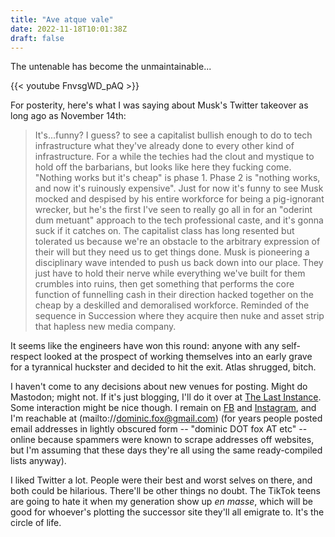 ```yaml
---
title: "Ave atque vale"
date: 2022-11-18T10:01:38Z
draft: false
---
```

The untenable has become the unmaintainable...

{{< youtube FnvsgWD_pAQ >}}

For posterity, here's what I was saying about Musk's Twitter takeover as long ago as November 14th:

> It's...funny? I guess? to see a capitalist bullish enough to do to tech infrastructure what they've already done to every other kind of infrastructure. For a while the techies had the clout and mystique to hold off the barbarians, but looks like here they fucking come.
> "Nothing works but it's cheap" is phase 1. Phase 2 is "nothing works, and now it's ruinously expensive".
> Just for now it's funny to see Musk mocked and despised by his entire workforce for being a pig-ignorant wrecker, but he's the first I've seen to really go all in for an "oderint dum metuant" approach to the tech professional caste, and it's gonna suck if it catches on.
> The capitalist class has long resented but tolerated us because we're an obstacle to the arbitrary expression of their will but they need us to get things done. Musk is pioneering a disciplinary wave intended to push us back down into our place.
> They just have to hold their nerve while everything we've built for them crumbles into ruins, then get something that performs the core function of funnelling cash in their direction hacked together on the cheap by a deskilled and demoralised workforce.
> Reminded of the sequence in Succession where they acquire then nuke and asset strip that hapless new media company.

It seems like the engineers have won this round: anyone with any self-respect looked at the prospect of working themselves into an early grave for a tyrannical huckster and decided to hit the exit. Atlas shrugged, bitch.

I haven't come to any decisions about new venues for posting. Might do Mastodon; might not. If it's just blogging, I'll do it over at [The Last Instance](httos://thelastinstance.com). Some interaction might be nice though. I remain on [FB](https://www.facebook.com/reynardine) and [Instagram](https://www.instagram.com/codepoetics/), and I'm reachable at (mailto://dominic.fox@gmail.com) (for years people posted email addresses in lightly obscured form -- "dominic DOT fox AT etc" -- online because spammers were known to scrape addresses off websites, but I'm assuming that these days they're all using the same ready-compiled lists anyway).

I liked Twitter a lot. People were their best and worst selves on there, and both could be hilarious. There'll be other things no doubt. The TikTok teens are going to hate it when my generation show up _en masse_, which will be good for whoever's plotting the successor site they'll all emigrate to. It's the circle of life.
